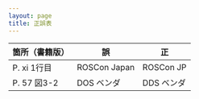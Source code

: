 ```yaml
---
layout: page
title: 正誤表
---
```


| 箇所（書籍版） | 誤           | 正         |
|----------------|--------------|------------|
| P. xi 1行目    | ROSCon Japan | ROSCon JP  |
| P. 57 図3-2    | DOS ベンダ   | DDS ベンダ |
